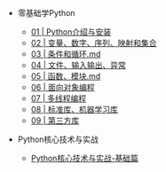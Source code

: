 <!-- docs/_sidebar.md -->

- 零基础学Python
  - [01 | Python介绍与安装](A类/Python/零基础学Python/01Python介绍与安装.md)
  - [02 | 变量、数字、序列、映射和集合](A类/Python/零基础学Python/02变量、数字、序列、映射和集合.md)
  - [03 | 条件和循环.md](A类/Python/零基础学Python/03条件和循环.md)
  - [04 | 文件、输入输出、异常](A类/Python/零基础学Python/04文件、输入输出、异常.md)
  - [05 | 函数、模块.md](A类/Python/零基础学Python/05函数、模块.md)
  - [06 | 面向对象编程](A类/Python/零基础学Python/06面向对象编程.md)
  - [07 | 多线程编程](A类/Python/零基础学Python/07多线程编程.md)
  - [08 | 标准库、机器学习库](A类/Python/零基础学Python/08标准库、机器学习库.md)
  - [09 | 第三方库](A类/Python/零基础学Python/09第三方库.md)

- Python核心技术与实战
  - [Python核心技术与实战-基础篇](A类/Python/Python核心技术与实战/Python核心技术与实战-基础篇.md)

